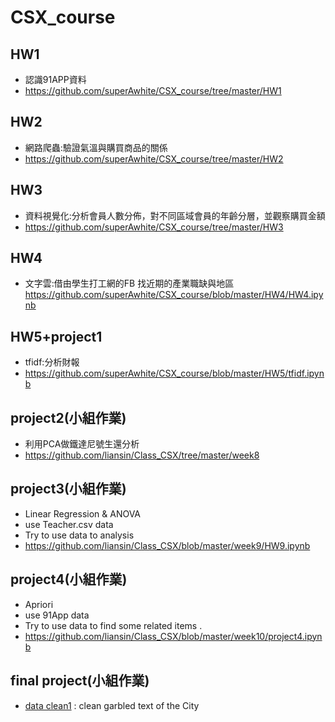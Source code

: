 # CSX_course
## HW1
  - 認識91APP資料
  - https://github.com/superAwhite/CSX_course/tree/master/HW1

## HW2
  - 網路爬蟲:驗證氣溫與購買商品的關係  
  - https://github.com/superAwhite/CSX_course/tree/master/HW2

## HW3
  - 資料視覺化:分析會員人數分佈，對不同區域會員的年齡分層，並觀察購買金額
  - https://github.com/superAwhite/CSX_course/tree/master/HW3

## HW4
  - 文字雲:借由學生打工網的FB 找近期的產業職缺與地區
  https://github.com/superAwhite/CSX_course/blob/master/HW4/HW4.ipynb

## HW5+project1
  - tfidf:分析財報
  - https://github.com/superAwhite/CSX_course/blob/master/HW5/tfidf.ipynb

## project2(小組作業)
 - 利用PCA做鐵達尼號生還分析
 - https://github.com/liansin/Class_CSX/tree/master/week8

## project3(小組作業)
 - Linear Regression & ANOVA
 - use Teacher.csv data
 - Try to use data to analysis
 - https://github.com/liansin/Class_CSX/blob/master/week9/HW9.ipynb
 
## project4(小組作業)
- Apriori
- use 91App data
- Try to use data to find some related items .
- https://github.com/liansin/Class_CSX/blob/master/week10/project4.ipynb

## final project(小組作業)
- [data clean1](https://github.com/superAwhite/CSX_course/blob/master/final/final.ipynb) : clean garbled text of the City
